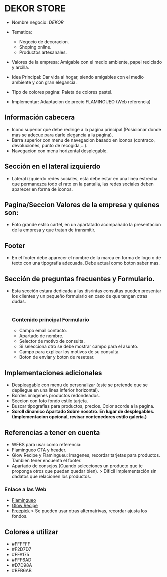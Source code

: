 # DEKOR STORE #
 - Nombre negocio: *DEKOR*  
 - Tematica:
     -  Negocio de decoracion.  
     -  Shoping online.
     -  Productos artesanales.

 - Valores de la empresa: Amigable con el medio ambiente, papel reciclado y arcilla.  
 - Idea Principal: Dar vida al hogar, siendo amigables con el medio ambiente y con gran elegancia.  
 - Tipo de colores pagina: Paleta de colores pastel.  
 - Implementar: Adaptacion de precio FLAMINGUEO (Web referencia)  

## Información cabecera ##  
- Icono superior que debe redirige a la pagina principal (Posicionar donde mas se adecue para darle elegancia a la pagina).  
- Barra superior con menu de navegacion basado en iconos (contraco, devoluciones, punto de recogida,...).  
- Navegacion con menu horizontal desplegable.    
  
## Sección en el lateral izquierdo ##
- Lateral izquierdo redes sociales, esta debe estar en una linea estrecha que permanezca todo el rato en la pantalla, las redes sociales deben aparecer en forma de iconos.
  
## Pagina/Seccion Valores de la empresa y quienes son: ##
- Foto grande estilo cartel, en un apartatado acompañado la presentacion de la empresa y que tratan de transmitir.  

## Footer ## 
- En el footer debe aparecer el nombre de la marca en forma de logo o de texto con una tipografia adecuada. Debe actual como boton saber mas.  

## Sección de preguntas frecuentes y Formulario. ##
- Esta sección estara dedicada a las disrintas consultas pueden presentar los clientes y un pequeño formulario en caso de que tengan otras dudas. <br><br>
 	
    ### Contenido principal Formulario ###
    - Campo email contacto.
    - Apartado de nombre.  
    - Selector de motivo de consulta.  
    - Si selecciona otro se debe mostrar campo para el asunto.  
    - Campo para explicar los motivos de su consulta.   
    - Boton de enviar y boton de resetear.  
	
## Implementaciones adicionales ##
 - Despleagable con menu de personalizar (este se pretende que se depliegue en una linea inferior horizontal).    
 - Bordes imagenes productos redondeados.    
 - Seccion con foto fondo estilo tarjeta.    
 - Buscar tipografias para productos, precios. Color acorde a la pagina.    
 - **Scroll dinamico Apartado Sobre nosotro. En lugar de desplegables.(Implementacion opcional, revisar contenedores estilo galeria.)**    


## Referencias a tener en cuenta ##
 - WEBS para usar como referencia:    
 - Flamingueo CTA y header.     
 - Glow Recipe y Flamingueu: Imagenes, recordar tarjetas para productos. Tambien tener encuenta el footer.
 - Apartado de consejos.(Cuando selecciones un producto que te proponga otros que puedan quedar bien). > Dificil Implementación sin dadatos que relacionen los productos.
 
 ### Enlace a las Web ### 
 - [Flamingueo](https://flamingueostore.com/)  
 - [Glow Recipe](https://www.glowrecipe.com/)
 - [Freepick](https://www.freepik.es/iconos/web)    > Se pueden usar otras alternatrivas, recordar ajusta los fondos.

 
 ## Colores a utilizar ##
 - #FFFFFF
 - #F2D7D7
 - #FFA175
 - #FFF6AD
 - #D7D98A
 - #BFB6AB


